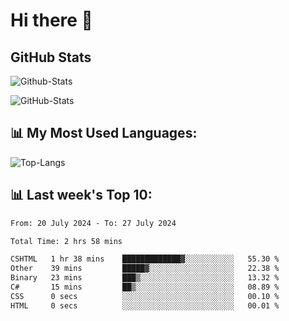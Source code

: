 # Hi there 👋

## GitHub Stats
![Github-Stats](https://github-readme-stats-sigma-five.vercel.app/api?username=ltorson&show_icons=true&theme=radical&count_private=true)

![GitHub-Stats](https://github-readme-stats.vercel.app/api/wakatime?username=LeeTorson&theme=synthwave&size_weight=0.5&count_weight=0.5&title_color=36F9F6&langs_count=10&count_private=true)

## 📊 My Most Used Languages:
![Top-Langs](https://github-readme-stats-sigma-five.vercel.app/api/top-langs/?username=LTorson&layout=compact&langs_count=10)


## 📊 Last week's Top 10:
<!--START_SECTION:waka-->

```txt
From: 20 July 2024 - To: 27 July 2024

Total Time: 2 hrs 58 mins

CSHTML   1 hr 38 mins    █████████████▓░░░░░░░░░░░   55.30 %
Other    39 mins         █████▓░░░░░░░░░░░░░░░░░░░   22.38 %
Binary   23 mins         ███▒░░░░░░░░░░░░░░░░░░░░░   13.32 %
C#       15 mins         ██▒░░░░░░░░░░░░░░░░░░░░░░   08.89 %
CSS      0 secs          ░░░░░░░░░░░░░░░░░░░░░░░░░   00.10 %
HTML     0 secs          ░░░░░░░░░░░░░░░░░░░░░░░░░   00.01 %
```

<!--END_SECTION:waka-->
